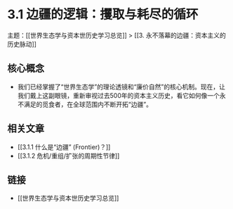 # 3.1 边疆的逻辑：攫取与耗尽的循环

主题：[[世界生态学与资本世历史学习总览]] > [[3. 永不落幕的边疆：资本主义的历史脉动]]

## 核心概念

- 我们已经掌握了“世界生态学”的理论透镜和“廉价自然”的核心机制。现在，让我们戴上这副眼镜，重新审视过去500年的资本主义历史，看它如何像一个永不满足的觅食者，在全球范围内不断开拓“边疆”。

## 相关文章

- [[3.1.1 什么是“边疆” (Frontier)？]]
- [[3.1.2 危机/重组/扩张的周期性节律]]

## 链接

- [[世界生态学与资本世历史学习总览]]
